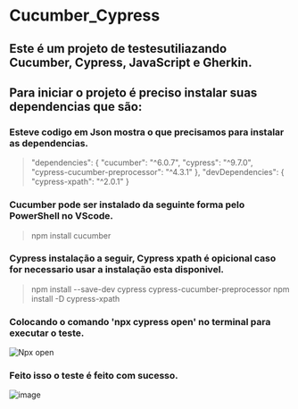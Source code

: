 # Cucumber_Cypress

<h2> Este é um projeto de testesutiliazando Cucumber, Cypress, JavaScript e Gherkin. </h2>

<h2> Para iniciar o projeto é preciso instalar suas dependencias que são: </h2>

### Esteve codigo em Json mostra o que precisamos para instalar as dependencias.
>"dependencies": {
        "cucumber": "^6.0.7",
        "cypress": "^9.7.0",
        "cypress-cucumber-preprocessor": "^4.3.1"
    },
    "devDependencies": {
        "cypress-xpath": "^2.0.1"
    }
    
### Cucumber pode ser instalado da seguinte forma pelo PowerShell no VScode.
>npm install cucumber

### Cypress instalação a seguir, Cypress xpath é opicional caso for necessario usar a instalação esta disponivel.
>npm install --save-dev cypress cypress-cucumber-preprocessor
>npm install -D cypress-xpath

### Colocando o comando 'npx cypress open' no terminal para executar o teste.

![Npx open](https://user-images.githubusercontent.com/111756886/213320160-9b174ece-728f-4aa9-9362-8a9a988e13d7.png)

### Feito isso o teste é feito com sucesso.

![image](https://user-images.githubusercontent.com/111756886/213321996-27d988ac-1508-4fc8-9130-c81ab0fb1371.png)

